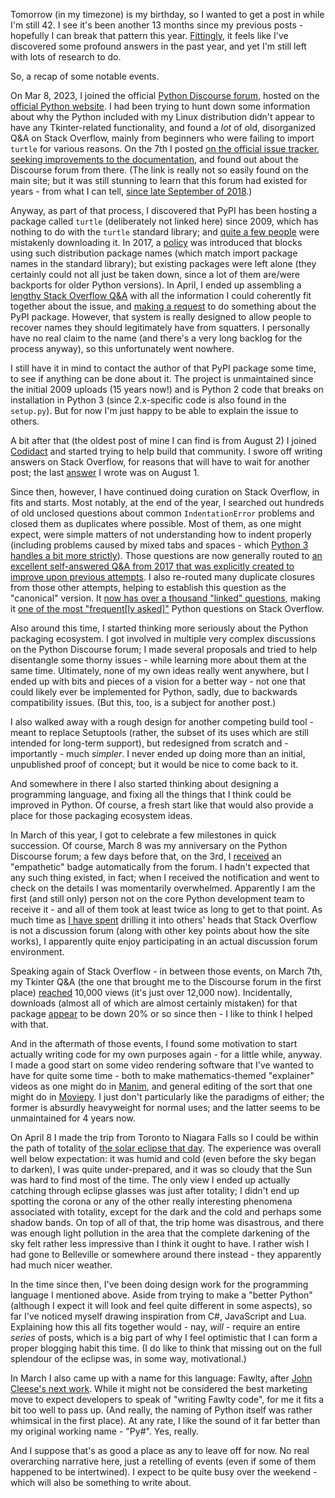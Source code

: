 <!--
.. title:  Where I've been
.. date:   2024-05-09
.. category: misc
-->

Tomorrow (in my timezone) is my birthday, so I wanted to get a post in while I'm still 42. I see it's been another 13 months since my previous posts - hopefully I can break that pattern this year. [Fittingly](https://en.wikipedia.org/wiki/The_Hitchhiker%27s_Guide_to_the_Galaxy), it feels like I've discovered some profound answers in the past year, and yet I'm still left with lots of research to do.

So, a recap of some notable events.

<!-- TEASER_END -->

On Mar 8, 2023, I joined the official [Python Discourse forum](https://discuss.python.org), hosted on the [official Python website](https://python.org). I had been trying to hunt down some information about why the Python included with my Linux distribution didn't appear to have any Tkinter-related functionality, and found a *lot* of old, disorganized Q&A on Stack Overflow, mainly from beginners who were failing to import `turtle` for various reasons. On the 7th I posted [on the official issue tracker, seeking improvements to the documentation](https://github.com/python/cpython/issues/102501), and found out about the Discourse forum from there. (The link is really not so easily found on the main site; but it was still stunning to learn that this forum had existed for years - from what I can tell, [since late September of 2018](https://discuss.python.org/t/about-the-discourse-feedback-category/2).)

Anyway, as part of that process, I discovered that PyPI has been hosting a package called `turtle` (deliberately not linked here) since 2009, which has nothing to do with the `turtle` standard library; and [quite a few people](https://discuss.python.org/t/handling-modules-on-pypi-that-are-now-in-the-standard-library/27071/3) were mistakenly downloading it. In 2017, a [policy](https://github.com/pypi/warehouse/pull/2409) was introduced that blocks using such distribution package names (which match import package names in the standard library); but existing packages were left alone (they certainly could not all just be taken down, since a lot of them are/were backports for older Python versions). In April, I ended up assembling a [lengthy Stack Overflow Q&A](https://stackoverflow.com/questions/76105218) with all the information I could coherently fit together about the issue, and [making a request](https://github.com/pypi/support/issues/2771) to do something about the PyPI package. However, that system is really designed to allow people to recover names they should legitimately have from squatters. I personally have no real claim to the name (and there's a very long backlog for the process anyway), so this unfortunately went nowhere.

I still have it in mind to contact the author of that PyPI package some time, to see if anything can be done about it. The project is unmaintained since the initial 2009 uploads (15 years now!) and is Python 2 code that breaks on installation in Python 3 (since 2.x-specific code is also found in the `setup.py`). But for now I'm just happy to be able to explain the issue to others.

A bit after that (the oldest post of mine I can find is from August 2) I joined [Codidact](https://codidact.com) and started trying to help build that community. I swore off writing answers on Stack Overflow, for reasons that will have to wait for another post; the last [answer](https://stackoverflow.com/a/76812491/523612) I wrote was on August 1.

Since then, however, I have continued doing curation on Stack Overflow, in fits and starts. Most notably, at the end of the year, I searched out hundreds of old unclosed questions about common `IndentationError` problems and closed them as duplicates where possible. Most of them, as one might expect, were simple matters of not understanding how to indent properly (including problems caused by mixed tabs and spaces - which [Python 3 handles a bit more strictly](https://stackoverflow.com/questions/2034517)). Those questions are now generally routed to [an excellent self-answered Q&A from 2017 that was explicitly created to improve upon previous attempts](https://stackoverflow.com/questions/45621722). I also re-routed many duplicate closures from those other attempts, helping to establish this question as the "canonical" version. It [now has over a thousand "linked" questions](https://stackoverflow.com/questions/linked/45621722), making it [one of the most "frequent[ly asked]"](https://stackoverflow.com/questions/tagged/python?tab=Frequent) Python questions on Stack Overflow.

Also around this time, I started thinking more seriously about the Python packaging ecosystem. I got involved in multiple very complex discussions on the Python Discourse forum; I made several proposals and tried to help disentangle some thorny issues - while learning more about them at the same time. Ultimately, none of my own ideas really went anywhere, but I ended up with bits and pieces of a vision for a better way - not one that could likely ever be implemented for Python, sadly, due to backwards compatibility issues. (But this, too, is a subject for another post.)

I also walked away with a rough design for another competing build tool - meant to replace Setuptools (rather, the subset of its uses which are still intended for long-term support), but redesigned from scratch and - importantly - much *simpler*. I never ended up doing more than an initial, unpublished proof of concept; but it would be nice to come back to it.

And somewhere in there I also started thinking about designing a programming language, and fixing all the things that I think could be improved in Python. Of course, a fresh start like that would also provide a place for those packaging ecosystem ideas.

In March of this year, I got to celebrate a few milestones in quick succession. Of course, March 8 was my anniversary on the Python Discourse forum; a few days before that, on the 3rd, I [received](https://discuss.python.org/badges/39/empathetic) an "empathetic" badge automatically from the forum. I hadn't expected that any such thing existed, in fact; when I received the notification and went to check on the details I was momentarily overwhelmed. Apparently I am the first (and still only) person not on the core Python development team to receive it - and all of them took at least twice as long to get to that point. As much time as [I have spent](https://meta.stackoverflow.com/search?q=is%3Aanswer+user%3A523612) drilling it into others' heads that Stack Overflow is not a discussion forum (along with other key points about how the site works), I apparently quite enjoy participating in an actual discussion forum environment.

Speaking again of Stack Overflow - in between those events, on March 7th, my Tkinter Q&A (the one that brought me to the Discourse forum in the first place) [reached](https://stackoverflow.com/help/badges/28/famous-question?userid=523612) 10,000 views (it's just over 12,000 now). Incidentally, downloads (almost all of which are almost certainly mistaken) for that package [appear](https://pypistats.org/packages/turtle) to be down 20% or so since then - I like to think I helped with that.

And in the aftermath of those events, I found some motivation to start actually writing code for my own purposes again - for a little while, anyway. I made a good start on some video rendering software that I've wanted to have for quite some time - both to make mathematics-themed "explainer" videos as one might do in [Manim](https://www.manim.community/), and general editing of the sort that one might do in [Moviepy](https://zulko.github.io/moviepy/). I just don't particularly like the paradigms of either; the former is absurdly heavyweight for normal uses; and the latter seems to be unmaintained for 4 years now.

On April 8 I made the trip from Toronto to Niagara Falls so I could be within the path of totality of [the solar eclipse that day](https://en.wikipedia.org/wiki/Solar_eclipse_of_April_8,_2024). The experience was overall well below expectation: it was humid and cold (even before the sky began to darken), I was quite under-prepared, and it was so cloudy that the Sun was hard to find most of the time. The only view I ended up actually catching through eclipse glasses was just after totality; I didn't end up spotting the corona or any of the other really interesting phenomena associated with totality, except for the dark and the cold and perhaps some shadow bands. On top of all of that, the trip home was disastrous, and there was enough light pollution in the area that the complete darkening of the sky felt rather less impressive than I think it ought to have. I rather wish I had gone to Belleville or somewhere around there instead - they apparently had much nicer weather.

In the time since then, I've been doing design work for the programming language I mentioned above. Aside from trying to make a "better Python" (although I expect it will look and feel quite different in some aspects), so far I've noticed myself drawing inspiration from C#, JavaScript and Lua. Explaining how this all fits together would - nay, *will* - require an entire *series* of posts, which is a big part of why I feel optimistic that I can form a proper blogging habit this time. (I do like to think that missing out on the full splendour of the eclipse was, in some way, motivational.) 

In March I also came up with a name for this language: Fawlty, after [John Cleese's next work](https://en.wikipedia.org/wiki/Fawlty_Towers). While it might not be considered the best marketing move to expect developers to speak of "writing Fawlty code", for me it fits a bit too well to pass up. (And really, the naming of Python itself was rather whimsical in the first place). At any rate, I like the sound of it far better than my original working name - "Py#". Yes, really.

And I suppose that's as good a place as any to leave off for now. No real overarching narrative here, just a retelling of events (even if some of them happened to be intertwined). I expect to be quite busy over the weekend - which will also be something to write about.
